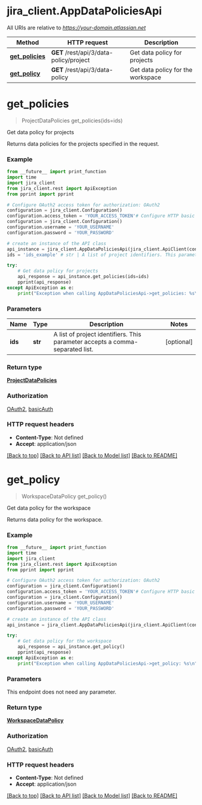 # jira_client.AppDataPoliciesApi

All URIs are relative to *https://your-domain.atlassian.net*

Method | HTTP request | Description
------------- | ------------- | -------------
[**get_policies**](AppDataPoliciesApi.md#get_policies) | **GET** /rest/api/3/data-policy/project | Get data policy for projects
[**get_policy**](AppDataPoliciesApi.md#get_policy) | **GET** /rest/api/3/data-policy | Get data policy for the workspace

# **get_policies**
> ProjectDataPolicies get_policies(ids=ids)

Get data policy for projects

Returns data policies for the projects specified in the request.

### Example
```python
from __future__ import print_function
import time
import jira_client
from jira_client.rest import ApiException
from pprint import pprint

# Configure OAuth2 access token for authorization: OAuth2
configuration = jira_client.Configuration()
configuration.access_token = 'YOUR_ACCESS_TOKEN'# Configure HTTP basic authorization: basicAuth
configuration = jira_client.Configuration()
configuration.username = 'YOUR_USERNAME'
configuration.password = 'YOUR_PASSWORD'

# create an instance of the API class
api_instance = jira_client.AppDataPoliciesApi(jira_client.ApiClient(configuration))
ids = 'ids_example' # str | A list of project identifiers. This parameter accepts a comma-separated list. (optional)

try:
    # Get data policy for projects
    api_response = api_instance.get_policies(ids=ids)
    pprint(api_response)
except ApiException as e:
    print("Exception when calling AppDataPoliciesApi->get_policies: %s\n" % e)
```

### Parameters

Name | Type | Description  | Notes
------------- | ------------- | ------------- | -------------
 **ids** | **str**| A list of project identifiers. This parameter accepts a comma-separated list. | [optional] 

### Return type

[**ProjectDataPolicies**](ProjectDataPolicies.md)

### Authorization

[OAuth2](../README.md#OAuth2), [basicAuth](../README.md#basicAuth)

### HTTP request headers

 - **Content-Type**: Not defined
 - **Accept**: application/json

[[Back to top]](#) [[Back to API list]](../README.md#documentation-for-api-endpoints) [[Back to Model list]](../README.md#documentation-for-models) [[Back to README]](../README.md)

# **get_policy**
> WorkspaceDataPolicy get_policy()

Get data policy for the workspace

Returns data policy for the workspace.

### Example
```python
from __future__ import print_function
import time
import jira_client
from jira_client.rest import ApiException
from pprint import pprint

# Configure OAuth2 access token for authorization: OAuth2
configuration = jira_client.Configuration()
configuration.access_token = 'YOUR_ACCESS_TOKEN'# Configure HTTP basic authorization: basicAuth
configuration = jira_client.Configuration()
configuration.username = 'YOUR_USERNAME'
configuration.password = 'YOUR_PASSWORD'

# create an instance of the API class
api_instance = jira_client.AppDataPoliciesApi(jira_client.ApiClient(configuration))

try:
    # Get data policy for the workspace
    api_response = api_instance.get_policy()
    pprint(api_response)
except ApiException as e:
    print("Exception when calling AppDataPoliciesApi->get_policy: %s\n" % e)
```

### Parameters
This endpoint does not need any parameter.

### Return type

[**WorkspaceDataPolicy**](WorkspaceDataPolicy.md)

### Authorization

[OAuth2](../README.md#OAuth2), [basicAuth](../README.md#basicAuth)

### HTTP request headers

 - **Content-Type**: Not defined
 - **Accept**: application/json

[[Back to top]](#) [[Back to API list]](../README.md#documentation-for-api-endpoints) [[Back to Model list]](../README.md#documentation-for-models) [[Back to README]](../README.md)

